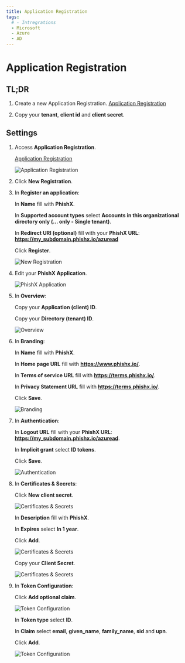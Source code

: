```yaml
---
title: Application Registration
tags:
  # - Intregrations
  - Microsoft
  - Azure
  - AD
---
```

# Application Registration

## TL;DR

1. Create a new Application Registration. [Application Registration](https://portal.azure.com/#blade/Microsoft_AAD_IAM/ActiveDirectoryMenuBlade/RegisteredApps)

2. Copy your **tenant**, **client id** and **client secret**.

## Settings

1. Access **Application Registration**.

   [Application Registration](https://portal.azure.com/#blade/Microsoft_AAD_IAM/ActiveDirectoryMenuBlade/RegisteredApps)

   ![Application Registration](https://cdn.phishx.io/phishx-docs/images/azure_ad_03.webp)

2. Click **New Registration**.

3. In **Register an application**:

   In **Name** fill with **PhishX**.

   In **Supported account types** select **Accounts in this organizational directory only (... only - Single tenant)**.

	In **Redirect URI (optional)** fill with your **PhishX URL**: **https://my_subdomain.phishx.io/azuread**

	Click **Register**.

   ![New Registration](https://cdn.phishx.io/phishx-docs/images/azure_ad_04.webp)

4. Edit your **PhishX Application**.

   ![PhishX Application](https://cdn.phishx.io/phishx-docs/images/azure_ad_05.webp)

5. In **Overview**:

   Copy your **Application (client) ID**.

   Copy your **Directory (tenant) ID**.

   ![Overview](https://cdn.phishx.io/phishx-docs/images/azure_ad_06.webp)

6. In **Branding**:

   In **Name** fill with **PhishX**.

   In **Home page URL** fill with **https://www.phishx.io/**.

   In **Terms of service URL** fill with **https://terms.phishx.io/**.

   In **Privacy Statement URL** fill with **https://terms.phishx.io/**.

   Click **Save**.

   ![Branding](https://cdn.phishx.io/phishx-docs/images/azure_ad_07.webp)

7. In **Authentication**:

   In **Logout URL** fill with your **PhishX URL**: **https://my_subdomain.phishx.io/azuread**.

   In **Implicit grant** select **ID tokens**.

   Click **Save**.

   ![Authentication](https://cdn.phishx.io/phishx-docs/images/azure_ad_08.webp)

8. In **Certificates & Secrets**:

   Click **New client secret**.

   ![Certificates & Secrets](https://cdn.phishx.io/phishx-docs/images/azure_ad_09.webp)

   In **Description** fill with **PhishX**.

   In **Expires** select **In 1 year**.

   Click **Add**.

   ![Certificates & Secrets](https://cdn.phishx.io/phishx-docs/images/azure_ad_10.webp)

   Copy your **Client Secret**.

   ![Certificates & Secrets](https://cdn.phishx.io/phishx-docs/images/azure_ad_11.webp)

9. In **Token Configuration**:

   Click **Add optional claim**.

   ![Token Configuration](https://cdn.phishx.io/phishx-docs/images/azure_ad_12.webp)

   In **Token type** select **ID**.

   In **Claim** select **email**, **given_name**, **family_name**, **sid** and **upn**.

   Click **Add**.

   ![Token Configuration](https://cdn.phishx.io/phishx-docs/images/azure_ad_13.webp)